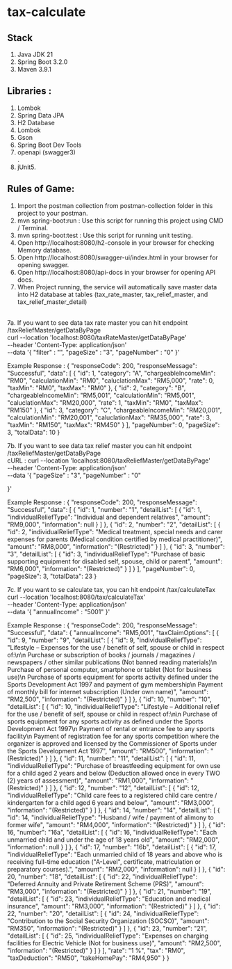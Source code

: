 # tax-calculate

## Stack
1. Java JDK 21
2. Spring Boot 3.2.0
3. Maven 3.9.1

## Libraries :
1. Lombok <br>
2. Spring Data JPA <br>
3. H2 Database <br>
4. Lombok <br>
5. Gson <br>
6. Spring Boot Dev Tools <br>
7. openapi (swagger3) <br>.
8. jUnit5.

## Rules of Game:
1. Import the postman collection from postman-collection folder in this project to your postman. <br>
2. mvn spring-boot:run : Use this script for running this project using CMD / Terminal. <br>
3. mvn spring-boot:test : Use this script for running unit testing. <br>
4. Open http://localhost:8080/h2-console in your browser for checking Memory database. <br>
5. Open http://localhost:8080/swagger-ui/index.html in your browser for opening swagger. <br>
6. Open http://localhost:8080/api-docs in your browser for opening API docs. <br>
7. When Project running, the service will automatically save master data into H2 database at tables (tax_rate_master, tax_relief_master, and tax_relief_master_detail) <br><br>

7a. If you want to see data tax rate master you can hit endpoint /taxReliefMaster/getDataByPage<br>
    curl --location 'localhost:8080/taxRateMaster/getDataByPage' \
--header 'Content-Type: application/json' \
--data '{
    "filter" : "",
    "pageSize" : "3",
    "pageNumber" : "0"
}'

Example Response : {
    "responseCode": 200,
    "responseMessage": "Successful",
    "data": [
        {
            "id": 1,
            "category": "A",
            "chargeableIncomeMin": "RM0",
            "calculationMin": "RM0",
            "caluclationMax": "RM5,000",
            "rate": 0,
            "taxMin": "RM0",
            "taxMax": "RM0"
        },
        {
            "id": 2,
            "category": "B",
            "chargeableIncomeMin": "RM5,001",
            "calculationMin": "RM5,001",
            "caluclationMax": "RM20,000",
            "rate": 1,
            "taxMin": "RM0",
            "taxMax": "RM150"
        },
        {
            "id": 3,
            "category": "C",
            "chargeableIncomeMin": "RM20,001",
            "calculationMin": "RM20,001",
            "caluclationMax": "RM35,000",
            "rate": 3,
            "taxMin": "RM150",
            "taxMax": "RM450"
        }
    ],
    "pageNumber": 0,
    "pageSize": 3,
    "totalData": 10
}



7b. If you want to see data tax relief master you can hit endpoint /taxReliefMaster/getDataByPage<br>
cURL : curl --location 'localhost:8080/taxReliefMaster/getDataByPage' \
--header 'Content-Type: application/json' \
--data '{
    "pageSize" : "3",
    "pageNumber" : "0"

}' 

Example Response : {
    "responseCode": 200,
    "responseMessage": "Successful",
    "data": [
        {
            "id": 1,
            "number": "1",
            "detailList": [
                {
                    "id": 1,
                    "individualReliefType": "Individual and dependent relatives",
                    "amount": "RM9,000",
                    "information": null
                }
            ]
        },
        {
            "id": 2,
            "number": "2",
            "detailList": [
                {
                    "id": 2,
                    "individualReliefType": "Medical treatment, special needs and carer expenses for parents (Medical condition certified by medical practitioner)",
                    "amount": "RM8,000",
                    "information": "(Restricted)"
                }
            ]
        },
        {
            "id": 3,
            "number": "3",
            "detailList": [
                {
                    "id": 3,
                    "individualReliefType": "Purchase of basic supporting equipment for disabled self, spouse, child or parent",
                    "amount": "RM6,000",
                    "information": "(Restricted)"
                }
            ]
        }
    ],
    "pageNumber": 0,
    "pageSize": 3,
    "totalData": 23
}

7c. If you want to se calculate tax, you can hit endpoint /tax/calculateTax<br>
curl --location 'localhost:8080/tax/calculateTax' \
--header 'Content-Type: application/json' \
--data '{
    "annualIncome" : "5001"
}'

Example Response : {
    "responseCode": 200,
    "responseMessage": "Successful",
    "data": {
        "annualIncome": "RM5,001",
        "taxClaimOptions": [
            {
                "id": 9,
                "number": "9",
                "detailList": [
                    {
                        "id": 9,
                        "individualReliefType": "Lifestyle – Expenses for the use / benefit of self, spouse or child in respect of:\n\n    Purchase or subscription of books / journals / magazines / newspapers / other similar publications (Not banned reading materials)\n    Purchase of personal computer, smartphone or tablet (Not for business use)\n    Purchase of sports equipment for sports activity defined under the Sports Development Act 1997 and payment of gym membership\n    Payment of monthly bill for internet subscription (Under own name)",
                        "amount": "RM2,500",
                        "information": "(Restricted)"
                    }
                ]
            },
            {
                "id": 10,
                "number": "10",
                "detailList": [
                    {
                        "id": 10,
                        "individualReliefType": "Lifestyle – Additional relief for the use / benefit of self, spouse or child in respect of:\n\n    Purchase of sports equipment for any sports activity as defined under the Sports Development Act 1997\n    Payment of rental or entrance fee to any sports facility\n    Payment of registration fee for any sports competition where the organizer is approved and licensed by the Commissioner of Sports under the Sports Development Act 1997",
                        "amount": "RM500",
                        "information": "(Restricted)"
                    }
                ]
            },
            {
                "id": 11,
                "number": "11",
                "detailList": [
                    {
                        "id": 11,
                        "individualReliefType": "Purchase of breastfeeding equipment for own use for a child aged 2 years and below (Deduction allowed once in every TWO (2) years of assessment)",
                        "amount": "RM1,000",
                        "information": "(Restricted)"
                    }
                ]
            },
            {
                "id": 12,
                "number": "12",
                "detailList": [
                    {
                        "id": 12,
                        "individualReliefType": "Child care fees to a registered child care centre / kindergarten for a child aged 6 years and below",
                        "amount": "RM3,000",
                        "information": "(Restricted)"
                    }
                ]
            },
            {
                "id": 14,
                "number": "14",
                "detailList": [
                    {
                        "id": 14,
                        "individualReliefType": "Husband / wife / payment of alimony to former wife",
                        "amount": "RM4,000",
                        "information": "(Restricted)"
                    }
                ]
            },
            {
                "id": 16,
                "number": "16a",
                "detailList": [
                    {
                        "id": 16,
                        "individualReliefType": "Each unmarried child and under the age of 18 years old",
                        "amount": "RM2,000",
                        "information": null
                    }
                ]
            },
            {
                "id": 17,
                "number": "16b",
                "detailList": [
                    {
                        "id": 17,
                        "individualReliefType": "Each unmarried child of 18 years and above who is receiving full-time education (\"A-Level\", certificate, matriculation or preparatory courses).",
                        "amount": "RM2,000",
                        "information": null
                    }
                ]
            },
            {
                "id": 20,
                "number": "18",
                "detailList": [
                    {
                        "id": 22,
                        "individualReliefType": "Deferred Annuity and Private Retirement Scheme (PRS)",
                        "amount": "RM3,000",
                        "information": "(Restricted)"
                    }
                ]
            },
            {
                "id": 21,
                "number": "19",
                "detailList": [
                    {
                        "id": 23,
                        "individualReliefType": "Education and medical insurance",
                        "amount": "RM3,000",
                        "information": "(Restricted)"
                    }
                ]
            },
            {
                "id": 22,
                "number": "20",
                "detailList": [
                    {
                        "id": 24,
                        "individualReliefType": "Contribution to the Social Security Organization (SOCSO)",
                        "amount": "RM350",
                        "information": "(Restricted)"
                    }
                ]
            },
            {
                "id": 23,
                "number": "21",
                "detailList": [
                    {
                        "id": 25,
                        "individualReliefType": "Expenses on charging facilities for Electric Vehicle (Not for business use)",
                        "amount": "RM2,500",
                        "information": "(Restricted)"
                    }
                ]
            }
        ],
        "rate": "1 %",
        "tax": "RM0",
        "taxDeduction": "RM50",
        "takeHomePay": "RM4,950"
    }
}

